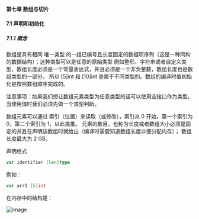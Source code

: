 #### 第七章 数组与切片

#### 7.1 声明和初始化

##### 7.1.1 概念

数组是具有相同 唯一类型 的一组已编号且长度固定的数据项序列（这是一种同构的数据结构）；这种类型可以是任意的原始类型
例如整形、字符串或者自定义类型，数组长度必须是一个常量表达式，并且必须是一个非负整数，数组长度也是数组类型的一部分，
所以 [5]int 和 [10]int 是属于不同类型的。数组的编译时值初始化是按照数组顺序完成的。  

注意事项：如果我们想让数组元素类型为任意类型的话可以使用空接口作为类型。当使用值时我们必须先做一个类型判断。  

数组元素可以通过 索引（位置）来读取（或修改），索引从 0 开始，第一个索引为 0，第二个索引为 1，以此类推。
元素的数目，也称为长度或者数组大小必须是固定的并且在声明该数组时就给出（编译时需要知道数组长度以便分配内存）；
数组长度最大为 2 GB。  

声明格式

~~~go
var identifier [len]type
~~~

例如：

~~~go
var arr1 [5]int
~~~

在内存中的结构是：

![image](https://github.com/cpken/theWayToGoNote/tree/master/07/07-1.png)

